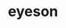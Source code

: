 ---
blog: https://eyeson.team/blog
facebook: https://facebook.com/eyeson.team
linkedin: https://linkedin.com/company/eyeson_team
logohandle: eyesonteam
sort: eyesonteam
title: eyeson
twitter: https://x.com/search
website: https://www.eyeson.team/
---